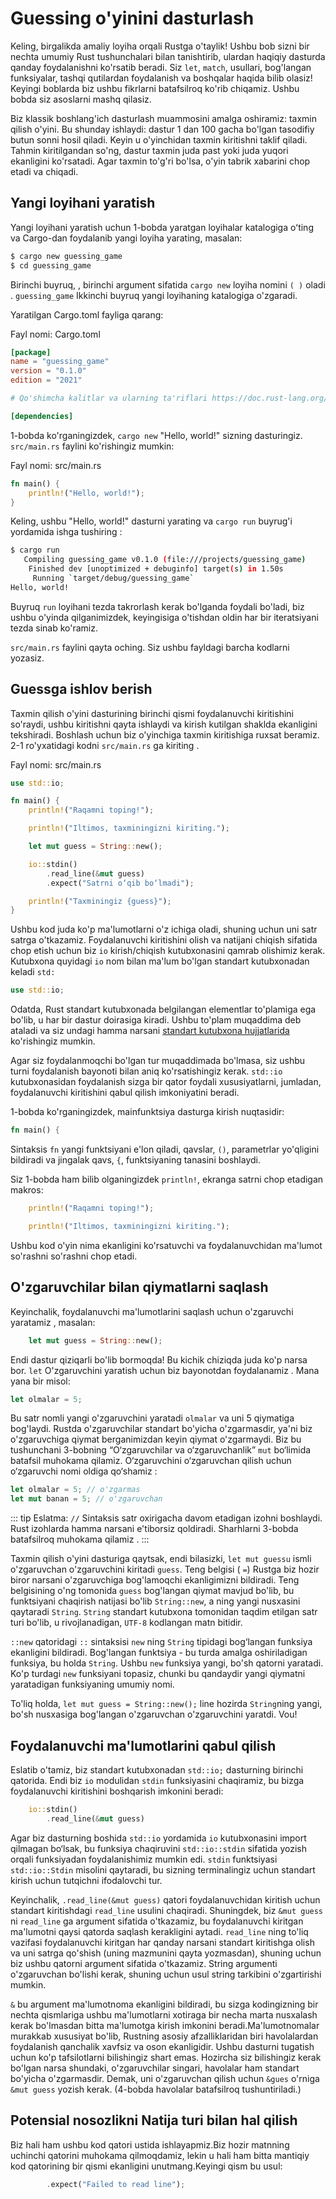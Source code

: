 # Guessing o'yinini dasturlash

Keling, birgalikda amaliy loyiha orqali Rustga o'taylik! Ushbu bob sizni bir nechta umumiy Rust tushunchalari bilan tanishtirib, ulardan haqiqiy dasturda qanday foydalanishni ko'rsatib beradi. Siz `let`, `match`, usullari, bog'langan funksiyalar, tashqi qutilardan foydalanish va boshqalar haqida bilib olasiz! Keyingi boblarda biz ushbu fikrlarni batafsilroq ko'rib chiqamiz. Ushbu bobda siz asoslarni mashq qilasiz.

Biz klassik boshlang'ich dasturlash muammosini amalga oshiramiz: taxmin qilish o'yini. Bu shunday ishlaydi: dastur 1 dan 100 gacha bo'lgan tasodifiy butun sonni hosil qiladi. Keyin u o'yinchidan taxmin kiritishni taklif qiladi. Tahmin kiritilgandan so'ng, dastur taxmin juda past yoki juda yuqori ekanligini ko'rsatadi. Agar taxmin to'g'ri bo'lsa, o'yin tabrik xabarini chop etadi va chiqadi.

## Yangi loyihani yaratish
Yangi loyihani yaratish uchun 1-bobda yaratgan loyihalar katalogiga oʻting va Cargo-dan foydalanib yangi loyiha yarating, masalan:

```bash
$ cargo new guessing_game
$ cd guessing_game
```
Birinchi buyruq, , birinchi argument sifatida `cargo new` loyiha nomini `( )` oladi . `guessing_game` Ikkinchi buyruq yangi loyihaning katalogiga o'zgaradi.

Yaratilgan Cargo.toml fayliga qarang:

Fayl nomi: Cargo.toml

```toml
[package]
name = "guessing_game"
version = "0.1.0"
edition = "2021"

# Qo'shimcha kalitlar va ularning ta'riflari https://doc.rust-lang.org/cargo/reference/manifest.html

[dependencies]
```
1-bobda ko'rganingizdek, `cargo new` "Hello, world!" sizning dasturingiz. `src/main.rs` faylini ko'rishingiz mumkin:

Fayl nomi: src/main.rs

```rust
fn main() {
    println!("Hello, world!");
}
```
Keling, ushbu "Hello, world!" dasturni yarating va `cargo run`  buyrug'i yordamida ishga tushiring :

```bash
$ cargo run
   Compiling guessing_game v0.1.0 (file:///projects/guessing_game)
    Finished dev [unoptimized + debuginfo] target(s) in 1.50s
     Running `target/debug/guessing_game`
Hello, world!
```
Buyruq `run` loyihani tezda takrorlash kerak bo'lganda foydali bo'ladi, biz ushbu o'yinda qilganimizdek, keyingisiga o'tishdan oldin har bir iteratsiyani tezda sinab ko'ramiz.

`src/main.rs` faylini qayta oching. Siz ushbu fayldagi barcha kodlarni yozasiz.

## Guessga ishlov berish
Taxmin qilish o'yini dasturining birinchi qismi foydalanuvchi kiritishini so'raydi, ushbu kiritishni qayta ishlaydi va kirish kutilgan shaklda ekanligini tekshiradi. Boshlash uchun biz o'yinchiga taxmin kiritishiga ruxsat beramiz. 2-1 ro'yxatidagi kodni `src/main.rs` ga kiriting .

Fayl nomi: src/main.rs

```rust
use std::io;

fn main() {
    println!("Raqamni toping!");

    println!("Iltimos, taxminingizni kiriting.");

    let mut guess = String::new();

    io::stdin()
        .read_line(&mut guess)
        .expect("Satrni o‘qib bo‘lmadi");

    println!("Taxminingiz {guess}");
}
```
Ushbu kod juda ko'p ma'lumotlarni o'z ichiga oladi, shuning uchun uni satr satrga o'tkazamiz. Foydalanuvchi kiritishini olish va natijani chiqish sifatida chop etish uchun biz `io` kirish/chiqish kutubxonasini qamrab olishimiz kerak. Kutubxona quyidagi `io` nom bilan ma'lum bo'lgan standart kutubxonadan keladi `std:`

```rust
use std::io;
```
Odatda, Rust standart kutubxonada belgilangan elementlar to'plamiga ega bo'lib, u har bir dastur doirasiga kiradi. Ushbu to'plam muqaddima deb ataladi va siz undagi hamma narsani [standart kutubxona hujjatlarida](https://doc.rust-lang.org/std/prelude/index.html) ko'rishingiz mumkin.

Agar siz foydalanmoqchi bo'lgan tur muqaddimada bo'lmasa, siz ushbu turni foydalanish bayonoti bilan aniq ko'rsatishingiz kerak. `std::io` kutubxonasidan foydalanish sizga bir qator foydali xususiyatlarni, jumladan, foydalanuvchi kiritishini qabul qilish imkoniyatini beradi.

1-bobda ko'rganingizdek, mainfunktsiya dasturga kirish nuqtasidir:
```rust
fn main() {
```
Sintaksis `fn` yangi funktsiyani e'lon qiladi, qavslar, `()`, parametrlar yo'qligini bildiradi va jingalak qavs, `{`, funktsiyaning tanasini boshlaydi.

Siz 1-bobda ham bilib olganingizdek `println!`, ekranga satrni chop etadigan makros:
```rust
    println!("Raqamni toping!");

    println!("Iltimos, taxminingizni kiriting.");
```
Ushbu kod o'yin nima ekanligini ko'rsatuvchi va foydalanuvchidan ma'lumot so'rashni so'rashni chop etadi.

## O'zgaruvchilar bilan qiymatlarni saqlash

Keyinchalik, foydalanuvchi ma'lumotlarini saqlash uchun o'zgaruvchi yaratamiz , masalan:

```rust
    let mut guess = String::new();
```
Endi dastur qiziqarli bo'lib bormoqda! Bu kichik chiziqda juda ko'p narsa bor. `let` O'zgaruvchini yaratish uchun biz bayonotdan foydalanamiz . Mana yana bir misol:

```rust
let olmalar = 5;
```
Bu satr nomli yangi o'zgaruvchini yaratadi `olmalar` va uni 5 qiymatiga bog'laydi. Rustda o'zgaruvchilar standart bo'yicha o'zgarmasdir, ya'ni biz o'zgaruvchiga qiymat berganimizdan keyin qiymat o'zgarmaydi. Biz bu tushunchani 3-bobning “O‘zgaruvchilar va o‘zgaruvchanlik” `mut` bo‘limida batafsil muhokama qilamiz. O‘zgaruvchini o‘zgaruvchan qilish uchun o‘zgaruvchi nomi oldiga qo‘shamiz :

```rust
let olmalar = 5; // o'zgarmas
let mut banan = 5; // o'zgaruvchan
```

::: tip
Eslatma: `//` Sintaksis satr oxirigacha davom etadigan izohni boshlaydi. Rust izohlarda hamma narsani e'tiborsiz qoldiradi. Sharhlarni 3-bobda batafsilroq muhokama qilamiz .
:::

Taxmin qilish o'yini dasturiga qaytsak, endi bilasizki, `let mut guessu` ismli o'zgaruvchan o'zgaruvchini kiritadi `guess`. Teng belgisi ( `=`) Rustga biz hozir biror narsani o'zgaruvchiga bog'lamoqchi ekanligimizni bildiradi. Teng belgisining o'ng tomonida `guess` bog'langan qiymat mavjud bo'lib, bu funktsiyani chaqirish natijasi bo'lib `String::new`, a ning yangi nusxasini qaytaradi `String`. `String` standart kutubxona tomonidan taqdim etilgan satr turi bo'lib, u rivojlanadigan, `UTF-8` kodlangan matn bitidir.

`::new` qatoridagi `::` sintaksisi `new` ning `String` tipidagi bog‘langan funksiya ekanligini bildiradi.
Bog'langan funktsiya - bu turda amalga oshiriladigan funksiya, bu holda `String`.
Ushbu `new` funksiya yangi, bo'sh qatorni yaratadi.
Ko'p turdagi `new` funksiyani topasiz, chunki bu qandaydir yangi qiymatni yaratadigan funksiyaning umumiy nomi.

To'liq holda, `let mut guess = String::new();` line hozirda `String`ning yangi, bo'sh nusxasiga bog'langan o'zgaruvchan o'zgaruvchini yaratdi. Vou!

## Foydalanuvchi ma'lumotlarini qabul qilish
Eslatib o'tamiz, biz standart kutubxonadan `std::io;` dasturning birinchi qatorida. Endi biz `io` modulidan `stdin` funksiyasini chaqiramiz, bu bizga foydalanuvchi kiritishini boshqarish imkonini beradi:

```rust
    io::stdin()
        .read_line(&mut guess)
```
Agar biz dasturning boshida `std::io` yordamida `io` kutubxonasini import qilmagan bo‘lsak, bu funksiya chaqiruvini `std::io::stdin` sifatida yozish orqali funksiyadan foydalanishimiz mumkin edi.
`stdin` funktsiyasi `std::io::Stdin` misolini qaytaradi, bu sizning terminalingiz uchun standart kirish uchun tutqichni ifodalovchi tur.

Keyinchalik, `.read_line(&mut guess)` qatori foydalanuvchidan kiritish uchun standart kiritishdagi `read_line` usulini chaqiradi.
Shuningdek, biz `&mut guess` ni `read_line` ga argument sifatida o'tkazamiz, bu foydalanuvchi kiritgan ma'lumotni qaysi qatorda saqlash kerakligini aytadi.
`read_line` ning to'liq vazifasi foydalanuvchi kiritgan har qanday narsani standart kiritishga olish va uni satrga qo'shish (uning mazmunini qayta yozmasdan), shuning uchun biz ushbu qatorni argument sifatida o'tkazamiz.
String argumenti o'zgaruvchan bo'lishi kerak, shuning uchun usul string tarkibini o'zgartirishi mumkin.

`&` bu argument ma'lumotnoma ekanligini bildiradi, bu sizga kodingizning bir nechta qismlariga ushbu ma'lumotlarni xotiraga bir necha marta nusxalash kerak bo'lmasdan bitta ma'lumotga kirish imkonini beradi.Ma'lumotnomalar murakkab xususiyat bo'lib, Rustning asosiy afzalliklaridan biri havolalardan foydalanish qanchalik xavfsiz va oson ekanligidir.
Ushbu dasturni tugatish uchun ko'p tafsilotlarni bilishingiz shart emas. Hozircha siz bilishingiz kerak bo'lgan narsa shundaki, o'zgaruvchilar singari, havolalar ham standart bo'yicha o'zgarmasdir.
Demak, uni o'zgaruvchan qilish uchun `&gues` o'rniga `&mut guess` yozish kerak. (4-bobda havolalar batafsilroq tushuntiriladi.)

## Potensial nosozlikni Natija turi bilan hal qilish

Biz hali ham ushbu kod qatori ustida ishlayapmiz.Biz hozir matnning uchinchi qatorini muhokama qilmoqdamiz, lekin u hali ham bitta mantiqiy kod qatorining bir qismi ekanligini unutmang.Keyingi qism bu usul:

```rust
        .expect("Failed to read line");
```

<!-- Keyingi safar ishga tushirganingizda `cargo build`, Cargo mavjud qutilar reestrini yangilaydi va siz `rand` ko'rsatgan yangi versiyaga muvofiq talablaringizni qayta ko'rib chiqadi.

[Cargo](https://doc.rust-lang.org/cargo/) va uning ekotizimlari haqida 14-bobda ko'rib chiqamiz, lekin hozircha bu faqat bilishingiz kerak. cargo kutubxonalarni qayta ishlatishni juda osonlashtiradi, shuning uchun Rustaceans bir nechta paketlardan yig'ilgan kichikroq loyihalarni yozishga qodir. -->

<!-- ## Tasodifiy raqam yaratish
Keling, taxmin qilish uchun raqamni yaratish uchun `rand` dan foydalanishni boshlaylik. Keyingi qadam 2-3 ro'yxatda ko'rsatilganidek, `src/main.rs` ni yangilashdir.

Fayl nomi: src/main.rs

```rust
use std::io;
use rand::Rng;

fn main() {
    println!("Raqamni toping!");

    let secret_number = rand::thread_rng().gen_range(1..=100);

    println!("Yashirin raqam: {secret_number}");

    println!("Iltimos, taxminingizni kiriting.");

    let mut guess = String::new();

    io::stdin()
        .read_line(&mut guess)
        .expect("Satrni o‘qib bo‘lmadi");

    println!("Taxminingiz {guess}");
}
```
Birinchidan, biz line `use rand::Rng` qo'shamiz. Rng xususiyati tasodifiy sonlar generatorlari qo'llaydigan usullarni belgilaydi va bu xususiyat biz ushbu usullardan foydalanishimiz uchun tegishli bo'lishi kerak. 10-bobda xususiyatlar batafsil yoritiladi.

Keyinchalik, o'rtada ikkita qator qo'shamiz. Birinchi qatorda biz `rand::thread_rng` funksiyasini chaqiramiz, bu bizga biz foydalanmoqchi bo'lgan tasodifiy sonlar generatorini beradi: joriy ijro chizig'i uchun mahalliy va operatsion tizim tomonidan urug'langan. Keyin tasodifiy sonlar generatorida `gen_range` usulini chaqiramiz. Bu usul biz foydalanish `rand::Rng` bayonoti bilan qamrab olgan `Rng` xususiyati bilan aniqlanadi. `gen_range` usuli argument sifatida diapazon ifodasini oladi va diapazonda tasodifiy son hosil qiladi. Bu yerda biz ishlatayotgan diapazon ifodasi `start..=end` shaklini oladi va pastki va yuqori chegaralarni qamrab oladi, shuning uchun 1 dan 100 gacha bo‘lgan raqamni so‘rash uchun `1..=100` ni belgilashimiz kerak.

:::tip
Eslatma: Siz qaysi xususiyatlardan foydalanishni va qaysi usullar va funktsiyalarni cratedan chaqirishni bila olmaysiz, shuning uchun har bir carteda foydalanish bo'yicha ko'rsatmalar mavjud. Cargo-ning yana bir qulay xususiyati shundaki, `cargo doc --open` buyrug'ini ishga tushirish sizning barcha bog'liqliklaringiz tomonidan taqdim etilgan hujjatlarni mahalliy sifatida tuzadi va uni brauzeringizda ochadi. Agar siz `rand` cartedagi boshqa funksiyalarga qiziqsangiz, masalan, `cargo doc --open`-ni ishga tushiring va chap tomondagi yon paneldagi `rand` tugmasini bosing.
:::

Ikkinchi yangi qator maxfiy raqamni chop etadi. Bu dasturni ishlab chiqishda uni sinab ko'rishimiz uchun foydalidir, lekin biz uni oxirgi versiyadan o'chirib tashlaymiz. Agar dastur boshlanishi bilanoq javobni chop etsa, bu unchalik o'yin emas!

Dasturni bir necha marta ishga tushirishga harakat qiling:

```bash
$ cargo run
   Compiling guessing_game v0.1.0 (file:///projects/guessing_game)
    Finished dev [unoptimized + debuginfo] target(s) in 2.53s
     Running `target/debug/guessing_game`
Raqamni toping!
Yashirin raqam: 7
Iltimos, taxminingizni kiriting.
4
Taxminingiz: 4

$ cargo run
    Finished dev [unoptimized + debuginfo] target(s) in 0.02s
     Running `target/debug/guessing_game`
Raqamni toping!
Yashirin raqam: 83
Iltimos, taxminingizni kiriting.
5
Taxminingiz: 5
```
Siz turli xil tasodifiy raqamlarni olishingiz kerak va ularning barchasi 1 dan 100 gacha raqamlar bo'lishi kerak. Ajoyib ish!
 -->
